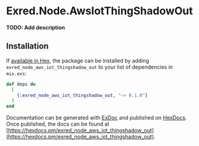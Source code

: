 # Exred.Node.AwsIotThingShadowOut

**TODO: Add description**

## Installation

If [available in Hex](https://hex.pm/docs/publish), the package can be installed
by adding `exred_node_aws_iot_thingshadow_out` to your list of dependencies in `mix.exs`:

```elixir
def deps do
  [
    {:exred_node_aws_iot_thingshadow_out, "~> 0.1.0"}
  ]
end
```

Documentation can be generated with [ExDoc](https://github.com/elixir-lang/ex_doc)
and published on [HexDocs](https://hexdocs.pm). Once published, the docs can
be found at [https://hexdocs.pm/exred_node_aws_iot_thingshadow_out](https://hexdocs.pm/exred_node_aws_iot_thingshadow_out).

